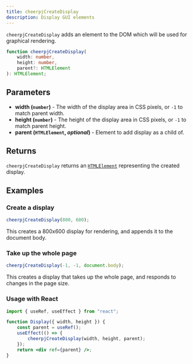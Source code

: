 ```yaml
---
title: cheerpjCreateDisplay
description: Display GUI elements
---
```


`cheerpjCreateDisplay` adds an element to the DOM which will be used for graphical rendering.

```ts
function cheerpjCreateDisplay(
	width: number,
	height: number,
	parent?: HTMLElement
): HTMLElement;
```

## Parameters

- **width (`number`)** - The width of the display area in CSS pixels, or `-1` to match parent width.
- **height (`number`)** - The height of the display area in CSS pixels, or `-1` to match parent height.
- **parent (`HTMLElement`, _optional_)** - Element to add display as a child of.

## Returns

`cheerpjCreateDisplay` returns an [`HTMLElement`] representing the created display.

## Examples

### Create a display

```js
cheerpjCreateDisplay(800, 600);
```

This creates a 800x600 display for rendering, and appends it to the document body.

### Take up the whole page

```js
cheerpjCreateDisplay(-1, -1, document.body);
```

This creates a display that takes up the whole page, and responds to changes in the page size.

### Usage with React

```jsx
import { useRef, useEffect } from "react";

function Display({ width, height }) {
	const parent = useRef();
	useEffect(() => {
		cheerpjCreateDisplay(width, height, parent);
	});
	return <div ref={parent} />;
}
```

[`HTMLElement`]: https://developer.mozilla.org/en-US/docs/Web/API/HTMLElement
